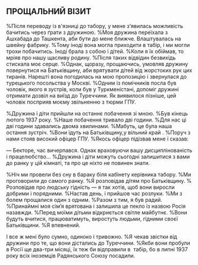 ## ПРОЩАЛЬНИЙ ВІЗИТ

%Після переводу із в'язниці до табору, у мене з'явилась можливість бачитись через ґрати з дружиною.
%Моя дружина переїхала з Ашхабада до Ташкента, аби бути до мене ближче.
Влаштувалась на швейну фабрику.
%Тому іноді вона могла приходити в табір, і ми могли трохи побачитись.
Іноді брала з собою і дітей.
%Коли я їх обіймав, то мріяв про нашу щасливу родину.
%Після таких відвідин безвихідь стискала моє серце.
%Однак, щоразу, прощаючись, умовляв дружину повернутися на Батьківщину, аби врятувати дітей від жорстоких рук цих тиранів.
Нарешті вона погодилась на мою пропозицію і звернулася до турецького посольства у Москві.
%Одним із помічників посла був чоловік, якого я зустрів, коли був у Туркменістані, допоміг дружині отримати дозвіл на виїзд до Туреччини.
Як виявилося пізніше, цей чоловік посприяв моєму звільненню з тюрми ГПУ.

%Дружина і діти прийшли на останнє побачення зі мною.
%Був кінець лютого 1937 року.
%Наше побачення тривало дві години.
%Для нас ці дві години здавались двома хвилинами.
%Мабуть, це була наша остання зустріч.
%Вони їдуть на Батьківщину,у вільний край .
%Поруч з нами стояв високий офіцер ГПУ.
%Якось офіцер підізвав мене і сказав:

— Бекторе, час вичерпався. Однак враховуючи вашу дисциплінованість і працелюбство...
%Дружина і діти можуть сьогодні залишитися з вами до ранку у цій кімнаті, та про це ніхто не повинен знати.

%Ніч ми провели без сну в бараку біля кабінету керівника табору.
%Ми проговорили до самого ранку.
%Я розповідав дітям про Батьківщину.
% Розповідав про людську гідність — я так хотів, щоб вони виросли добрими і порядними.
%Настав день, і прийшов час розлуки.
%Ми з болем прощалися один з одним.
%Разом з тим, я був радий.
%Принаймні моя сім’я врятована і залишила це пекло із назвою Росія назавжди.
%Перед моїми дітьми відкриється світле майбутнє.
%Вони будуть вчитися, працюватимуть, виростуть людьми, гідними своєї Батьківщини.
%Я впевнений.

І все ж мені було сумно, одиноко і тривожно.
%Я чекав звістки від дружини про те, що вони дістались до Туреччини.
%Якби вони пробули в Росії ще два-три місяці, їх теж би відправили в  табір, бо в липні 1937 року всіх іноземців Радянського Союзу посадили.
